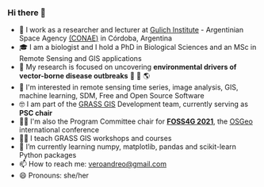 ### Hi there 👋

- 🔭 I work as a researcher and lecturer at [Gulich Institute](https://ig.conae.unc.edu.ar/) - Argentinian Space Agency [(CONAE)](https://www.argentina.gob.ar/ciencia/conae) in Córdoba, Argentina
- :mortar_board: I am a biologist and I hold a PhD in Biological Sciences and an MSc in Remote Sensing and GIS applications
- :microscope: My research is focused on uncovering **environmental drivers of vector-borne disease outbreaks** :mosquito: :satellite: :earth_americas:
- :pushpin: I'm interested in remote sensing time series, image analysis, GIS, machine learning, SDM, Free and Open Source Software
- 🤓 I am part of the [GRASS GIS](https://grass.osgeo.org/) Development team, currently serving as **PSC chair**
- :technologist: I'm also the Program Committee chair for [**FOSS4G 2021**](2021.foss4g.org/), the [OSGeo](https://www.osgeo.org/) international conference
- :teacher: I teach GRASS GIS workshops and courses
- 🌱 I’m currently learning numpy, matplotlib, pandas and scikit-learn Python packages
- 📫 How to reach me: veroandreo@gmail.com
- 😄 Pronouns: she/her
